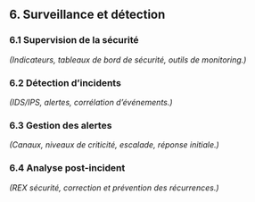 ## 6. Surveillance et détection

### 6.1 Supervision de la sécurité
_(Indicateurs, tableaux de bord de sécurité, outils de monitoring.)_

### 6.2 Détection d’incidents
_(IDS/IPS, alertes, corrélation d’événements.)_

### 6.3 Gestion des alertes
_(Canaux, niveaux de criticité, escalade, réponse initiale.)_

### 6.4 Analyse post-incident
_(REX sécurité, correction et prévention des récurrences.)_
